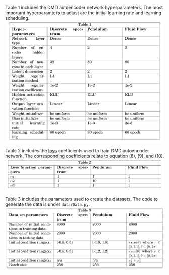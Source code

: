 Table 1 includes the DMD autoencoder network hyperparameters. The most important hyperparamters to adjust are the initial learning rate and learning scheduling.
![](images/table1.png)

Table 2 includes the [loss](loss.md) coefficients used to train DMD autoencoder network. The corresponding coefficients relate to equation (8), (9), and (10). 
![](images/table2.png)

Table 3 includes the parameters used to create the datasets. The code to generate the data is under `data/Data.py`.
![](images/table3.png)
